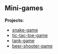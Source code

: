 ## Mini-games

**Projects:**

- [snake-game](https://evgeniy-web-dev.github.io/mini-game/snake-game/)
- [tic-tac-toe-game](https://evgeniy-web-dev.github.io/mini-game/tic-tac-toe-game/)
- [tank-game](https://evgeniy-web-dev.github.io/mini-game/tank-game/)
- [beer-shooter-game](https://evgeniy-web-dev.github.io/mini-game/beer-shooter-game/)
